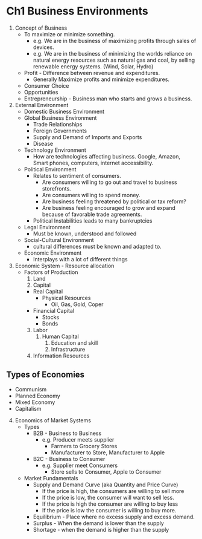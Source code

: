 # Ch1  Business Environments
1. Concept of Business
   - To maximize or minimize something. 
     - e.g. We are in the business of maximizing profits through sales of devices. 
     - e.g. We are in the business of minimizing the worlds reliance on natural energy resources such as natural gas and coal, by selling renewable energy systems. (Wind, Solar, Hydro)
   - Profit - Difference between revenue and expenditures.
     - Generally Maximize profits and minimize expenditures.
   - Consumer Choice
   - Opportunities
   - Entrepreneurship - Business man who starts and grows a business.
2. External Environment 
    - Domestic Business Environment
    - Global Business Environment
      - Trade Relationships
      - Foreign Governments
      - Supply and Demand of Imports and Exports
      - Disease
    - Technology Environment 
      - How are technologies affecting business. Google, Amazon, Smart phones, computers, internet accessibility.
    - Political Environment
      - Relates to sentiment of consumers. 
        - Are consumers willing to go out and travel to business storefronts.
        - Are consumers willing to spend money.
        - Are business feeling threatened by political or tax reform?
        - Are business feeling encouraged to grow and expand because of favorable trade agreements.
      - Political Instabilities leads to many bankruptcies
    - Legal Environment
      - Must be known, understood and followed
    - Social-Cultural Environment
      - cultural differences must be known and adapted to.
    - Economic Environment 
      - Interplays with a lot of different things
3. Economic System - Resource allocation
    - Factors of Production
      1. Land
      2. Capital
        - Real Capital
          - Physical Resources
            - Oil, Gas, Gold, Coper
        - Financial Capital
          - Stocks
          - Bonds
      3. Labor
         1. Human Capital
            1. Education and skill
            2. Infrastructure
      4. Information Resources

## Types of Economies
- Communism
- Planned Economy
- Mixed Economy
- Capitalism

4. Economics of Market Systems
    - Types
      - B2B - Business to Business
        - e.g. Producer meets supplier
          - Farmers to Grocery Stores
          - Manufacturer to Store, Manufacturer to Apple
      - B2C - Business to Consumer
        - e.g. Supplier meet Consumers
          - Store sells to Consumer, Apple to Consumer
    - Market Fundamentals
      - Supply and Demand Curve (aka Quantity and Price Curve)
        - If the price is high, the consumers are willing to sell more
        - If the price is low, the consumer will want to sell less.
        - If the price is high the consumer are willing to buy less
        - If the price is low the consumer is willing to buy more.
      - Equilibrium - Place where no excess supply and excess demand.
      - Surplus - When the demand is lower than the supply
      - Shortage - when the demand is higher than the supply